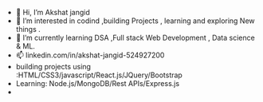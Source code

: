 - 👋 Hi, I’m Akshat jangid
- 👀 I’m interested in codind ,building Projects , learning and exploring New things .
- 🌱 I’m currently learning DSA ,Full stack  Web Development , Data science & ML.
- 📫 linkedin.com/in/akshat-jangid-524927200
- building projects using :HTML/CSS3/javascript/React.js/JQuery/Bootstrap
- Learning: Node.js/MongoDB/Rest APIs/Express.js
- 
<!---
Akshat171/Akshat171 is a ✨ special ✨ repository because its `README.md` (this file) appears on your GitHub profile.
You can click the Preview link to take a look at your changes.
--->
